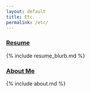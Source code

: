```yaml
---
layout: default
title: Etc.
permalink: /etc/
---
```


<div id="etc-page">
  <div class="row" id="resume">
    <div class="col-sm-3 left"><h3><a href="#resume">Resume</a></h3></div>
    <div class="col-sm-8 right" markdown="1">{% include resume_blurb.md %}</div>
  </div>

  <div class="row" id="about">
    <div class="col-sm-3 left"><h3><a href="#about">About Me</a></h3></div>
    <div class="col-sm-8 right" markdown="1">{% include about.md %}</div>
  </div>
</div>

